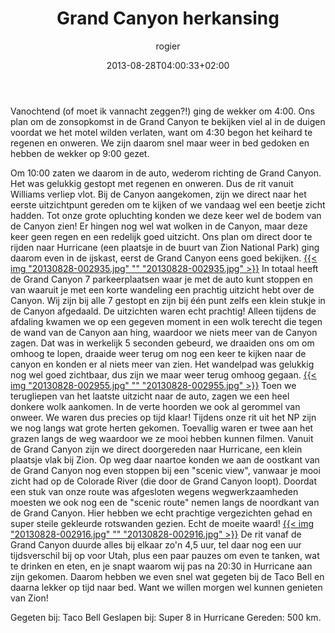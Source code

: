﻿---
title: Grand Canyon herkansing
author: rogier
type: post
date: 2013-08-28T04:00:33+02:00
url: /weblog/2013/08/28/grand-canyon-herkansing/
commentFolder: 2013-08-28-grand-canyon-herkansing
categories:
- Vakantie
tags:
- Amerika
- Grand Canyon
- Honeymoon
- westkust
resources:
- src: 20130828-002935.jpg
  title: 20130828-002935.jpg
- src: 20130828-002955.jpg
  title: 20130828-002955.jpg
- src: 20130828-002916.jpg
  title: 20130828-002916.jpg

---
Vanochtend (of moet ik vannacht zeggen?!) ging de wekker om 4:00. Ons plan om de zonsopkomst in de Grand Canyon te bekijken viel al in de duigen voordat we het motel wilden verlaten, want om 4:30 begon het keihard te regenen en onweren. We zijn daarom snel maar weer in bed gedoken en hebben de wekker op 9:00 gezet.

Om 10:00 zaten we daarom in de auto, wederom richting de Grand Canyon. Het was gelukkig gestopt met regenen en onweren. Dus de rit vanuit Williams verliep vlot. Bij de Canyon aangekomen, zijn we direct naar het eerste uitzichtpunt gereden om te kijken of we vandaag wel een beetje zicht hadden. Tot onze grote opluchting konden we deze keer wel de bodem van de Canyon zien! Er hingen nog wel wat wolken in de Canyon, maar deze keer geen regen en een redelijk goed uitzicht. Ons plan om direct door te rijden naar Hurricane (een plaatsje in de buurt van Zion National Park) ging daarom even in de ijskast, eerst de Grand Canyon eens goed bekijken.
[{{< img "20130828-002935.jpg" ""  "20130828-002935.jpg" >}}](20130828-002935.jpg)
In totaal heeft de Grand Canyon 7 parkeerplaatsen waar je met de auto kunt stoppen en van waaruit je met een korte wandeling een prachtig uitzicht hebt over de Canyon. Wij zijn bij alle 7 gestopt en zijn bij één punt zelfs een klein stukje in de Canyon afgedaald. De uitzichten waren echt prachtig! Alleen tijdens de afdaling kwamen we op een gegeven moment in een wolk terecht die tegen de wand van de Canyon aan hing, waardoor we niets meer van de Canyon zagen. Dat was in werkelijk 5 seconden gebeurd, we draaiden ons om om omhoog te lopen, draaide weer terug om nog een keer te kijken naar de canyon en konden er al niets meer van zien. Het wandelpad was gelukkig nog wel goed zichtbaar, dus zijn we maar weer terug omhoog gegaan.
[{{< img "20130828-002955.jpg" ""  "20130828-002955.jpg" >}}](20130828-002955.jpg)
Toen we terugliepen van het laatste uitzicht naar de auto, zagen we een heel donkere wolk aankomen. In de verte hoorden we ook al gerommel van onweer. We waren dus precies op tijd klaar! Tijdens onze rit uit het NP zijn we nog langs wat grote herten gekomen. Toevallig waren er twee aan het grazen langs de weg waardoor we ze mooi hebben kunnen filmen. 
Vanuit de Grand Canyon zijn we direct doorgereden naar Hurricane, een klein plaatsje vlak bij Zion. Op weg daar naartoe konden we aan de oostkant van de Grand Canyon nog even stoppen bij een "scenic view", vanwaar je mooi zicht had op de Colorade River (die door de Grand Canyon loopt). Doordat een stuk van onze route was afgesloten wegens wegwerkzaamheden moesten we ook nog een de "scenic route" nemen langs de noordkant van de Grand Canyon. Hier hebben we echt prachtige vergezichten gehad en super steile gekleurde rotswanden gezien. Echt de moeite waard!
[{{< img "20130828-002916.jpg" ""  "20130828-002916.jpg" >}}](20130828-002916.jpg)
De rit vanaf de Grand Canyon duurde alles bij elkaar zo'n 4,5 uur, tel daar nog een uur tijdsverschil bij op voor Utah, plus een paar pauzes om even te tanken, wat te drinken en eten, en je snapt waarom wij pas na 20:30 in Hurricane aan zijn gekomen. Daarom hebben we even snel wat gegeten bij de Taco Bell en daarna lekker op tijd naar bed. Want we willen morgen wel kunnen genieten van Zion!

Gegeten bij: Taco Bell
Geslapen bij: Super 8 in Hurricane
Gereden: 500 km.
